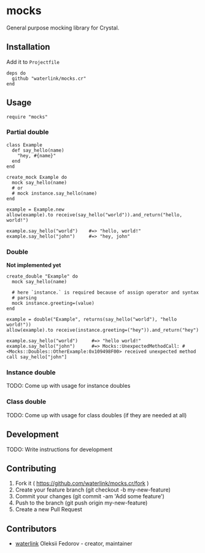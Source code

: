 # mocks

General purpose mocking library for Crystal.

## Installation

Add it to `Projectfile`

```crystal
deps do
  github "waterlink/mocks.cr"
end
```

## Usage

```crystal
require "mocks"
```

### Partial double

```crystal
class Example
  def say_hello(name)
    "hey, #{name}"
  end
end

create_mock Example do
  mock say_hello(name)
  # or
  # mock instance.say_hello(name)
end

example = Example.new
allow(example).to receive(say_hello("world")).and_return("hello, world!")

example.say_hello("world")    #=> "hello, world!"
example.say_hello("john")     #=> "hey, john"
```

### Double

**Not implemented yet**

```crystal
create_double "Example" do
  mock say_hello(name)

  # here `instance.` is required because of assign operator and syntax
  # parsing
  mock instance.greeting=(value)
end

example = double("Example", returns(say_hello("world"), "hello world!"))
allow(example).to receive(instance.greeting=("hey")).and_return("hey")

example.say_hello("world")     #=> "hello world!"
example.say_hello("john")      #=> Mocks::UnexpectedMethodCall: #<Mocks::Doubles::OtherExample:0x109498F00> received unexpected method call say_hello["john"]
```

### Instance double

TODO: Come up with usage for instance doubles

### Class double

TODO: Come up with usage for class doubles (if they are needed at all)

## Development

TODO: Write instructions for development

## Contributing

1. Fork it ( https://github.com/waterlink/mocks.cr/fork )
2. Create your feature branch (git checkout -b my-new-feature)
3. Commit your changes (git commit -am 'Add some feature')
4. Push to the branch (git push origin my-new-feature)
5. Create a new Pull Request

## Contributors

- [waterlink](https://github.com/waterlink) Oleksii Fedorov - creator, maintainer
